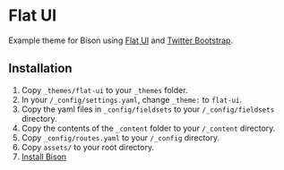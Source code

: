 # Flat UI
Example theme for Bison using [Flat UI](http://designmodo.github.io/Flat-UI/) and [Twitter Bootstrap](http://getbootstrap.com/).

## Installation

1. Copy `_themes/flat-ui` to your `_themes` folder.
2. In your `/_config/settings.yaml`, change `_theme:` to `flat-ui`.
3. Copy the yaml files in `_config/fieldsets` to your `/_config/fieldsets` directory.
4. Copy the contents of the `_content` folder to your `/_content` directory.
5. Copy `_config/routes.yaml` to your `/_config` directory.
6. Copy `assets/` to your root directory.
7. [Install Bison](https://builtwithbison.com/docs/getting-started/installing-and-updating)